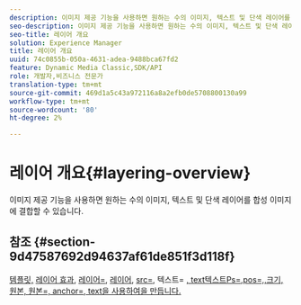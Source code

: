 ```yaml
---
description: 이미지 제공 기능을 사용하면 원하는 수의 이미지, 텍스트 및 단색 레이어를 합성 이미지에 결합할 수 있습니다.
seo-description: 이미지 제공 기능을 사용하면 원하는 수의 이미지, 텍스트 및 단색 레이어를 합성 이미지에 결합할 수 있습니다.
seo-title: 레이어 개요
solution: Experience Manager
title: 레이어 개요
uuid: 74c0855b-050a-4631-adea-9488bca67fd2
feature: Dynamic Media Classic,SDK/API
role: 개발자,비즈니스 전문가
translation-type: tm+mt
source-git-commit: 469d1a5c43a972116a8a2efb0de5708800130a99
workflow-type: tm+mt
source-wordcount: '80'
ht-degree: 2%

---
```



# 레이어 개요{#layering-overview}

이미지 제공 기능을 사용하면 원하는 수의 이미지, 텍스트 및 단색 레이어를 합성 이미지에 결합할 수 있습니다.

## 참조 {#section-9d47587692d94637af61de851f3d118f}

[템플릿,](../../../../../../is-api/http-ref/image-serving-api-ref/c-http-protocol-reference/c-templates/c-templates.md#concept-3cd2d2adae0e41b2979b9640244d4d3e) [ 레이어 효과](../../../../../../is-api/http-ref/image-serving-api-ref/c-http-protocol-reference/c-syntax-and-features/r-layer-effects.md#reference-82a6b5311b3d4471ad2799adb3b2201c),  [레이어=](../../../../../../is-api/http-ref/image-serving-api-ref/c-http-protocol-reference/c-command-reference/r-layer.md#reference-0f8d7fbef64841dd855917bd8fc22e6d),  [레이어](../../../../../../is-api/http-ref/image-serving-api-ref/c-http-protocol-reference/c-command-reference/r-src.md#reference-f6506637778c4c69bf106a7924a91ab1),  [src=](../../../../../../is-api/http-ref/image-serving-api-ref/c-http-protocol-reference/c-command-reference/r-text.md#reference-84634052e48548539a1ef63cbe41f22f), 텍스트= [, ](../../../../../../is-api/http-ref/image-serving-api-ref/c-http-protocol-reference/c-command-reference/r-textps.md#reference-4209a2a6169f44278da2647cfb0cd767)  [ ](../../../../../../is-api/http-ref/image-serving-api-ref/c-http-protocol-reference/c-command-reference/r-pos.md#reference-65de948f4b404f1182b22119ca332143)  [ ](../../../../../../is-api/http-ref/image-serving-api-ref/c-http-protocol-reference/c-command-reference/r-size-reference.md#reference-9f54b8ad4a2e45258d23dffed3ade7c7)  [ ](../../../../../../is-api/http-ref/image-serving-api-ref/c-http-protocol-reference/c-command-reference/r-origin.md#reference-e11c7ac06e2240cc884c3fec98f05138)  [ ](../../../../../../is-api/http-ref/image-serving-api-ref/c-http-protocol-reference/c-command-reference/r-anchor.md#reference-6661e548ab284b82828d8d94c8ddeb7c)  [ ](../../../../../../is-api/http-ref/image-serving-api-ref/c-http-protocol-reference/c-command-reference/r-textpath.md#reference-b09cc0902dff4725bdb54d5da4076ccd)  [text텍스트Ps=,pos=,,크기, 원본, 원본=, anchor=, text을 사용하여을 만듭니다.](../../../../../../is-api/http-ref/image-serving-api-ref/c-http-protocol-reference/c-command-reference/r-textflowpath.md#reference-0b8d9493d71342f0b6a64a6d221584ef)
